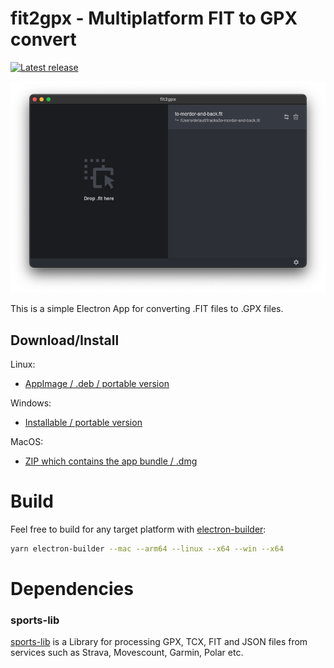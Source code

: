 # fit2gpx - Multiplatform FIT to GPX convert

[![Latest release](https://img.shields.io/github/v/release/fayriot/fit2gpx?color=green&label=latest%20release)](https://github.com/fayriot/fit2gpx/releases/latest)

![Icon](res/img/cover.png)

This is a simple Electron App for converting .FIT files to .GPX files.

## Download/Install

Linux:

- [AppImage / .deb / portable version](https://github.com/fayriot/fit2gpx/releases/latest)

Windows:

- [Installable / portable version](https://github.com/fayriot/fit2gpx/releases/latest)

MacOS:

- [ZIP which contains the app bundle / .dmg](https://github.com/fayriot/fit2gpx/releases/latest)


# Build

Feel free to build for any target platform with [electron-builder](https://www.electron.build/):

```bash
yarn electron-builder --mac --arm64 --linux --x64 --win --x64
```

# Dependencies
### sports-lib
[sports-lib](https://github.com/sports-alliance/sports-lib/) is a Library for processing GPX, TCX, FIT and JSON files from services such as Strava, Movescount, Garmin, Polar etc.
